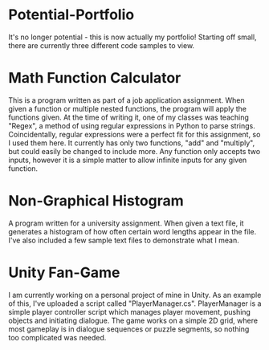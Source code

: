 # Potential-Portfolio
It's no longer potential - this is now actually my portfolio!
Starting off small, there are currently three different code samples to view.

# Math Function Calculator
This is a program written as part of a job application assignment. When given a function or multiple nested functions, the program will apply the functions given.
At the time of writing it, one of my classes was teaching "Regex", a method of using regular expressions in Python to parse strings. Coincidentally, regular expressions were a perfect fit for this assignment, so I used them here.
It currently has only two functions, "add" and "multiply", but could easily be changed to include more. Any function only accepts two inputs, however it is a simple matter to allow infinite inputs for any given function.

# Non-Graphical Histogram
A program written for a university assignment. When given a text file, it generates a histogram of how often certain word lengths appear in the file.
I've also included a few sample text files to demonstrate what I mean.

# Unity Fan-Game
I am currently working on a personal project of mine in Unity. As an example of this, I've uploaded a script called "PlayerManager.cs".
PlayerManager is a simple player controller script which manages player movement, pushing objects and initiating dialogue. The game works on a simple 2D grid, where most gameplay is in dialogue sequences or puzzle segments, so nothing too complicated was needed.
